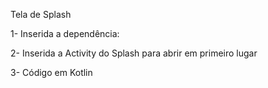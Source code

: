 Tela de Splash

1- Inserida a dependência: 

2- Inserida a Activity do Splash para abrir em primeiro lugar

3- Código em Kotlin
